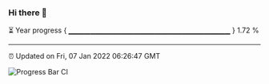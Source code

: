 ### Hi there 👋

⏳ Year progress { ▁▁▁▁▁▁▁▁▁▁▁▁▁▁▁▁▁▁▁▁▁▁▁▁▁▁▁▁▁▁ } 1.72 %

---

⏰ Updated on Fri, 07 Jan 2022 06:26:47 GMT

![Progress Bar CI](https://github.com/ZhaoGui/ZhaoGui/workflows/Progress%20Bar%20CI/badge.svg)
